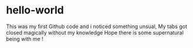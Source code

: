 # hello-world

This was my first Github code and i noticed something unsual, My tabs got closed magically without my knowledge
Hope there is some supernatural being with me !
